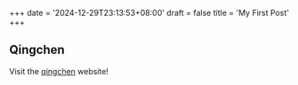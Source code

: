 +++
date = '2024-12-29T23:13:53+08:00'
draft = false
title = 'My First Post'
+++

## Qingchen

Visit the [qingchen](https://qingchen177.github.io/) website!
